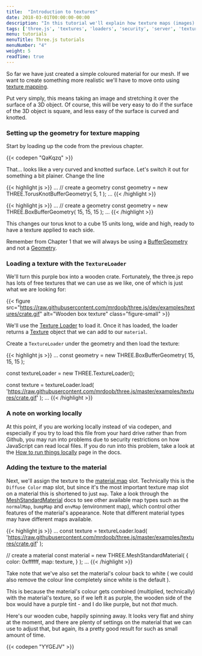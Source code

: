```yaml
---
title:  "Introduction to textures"
date: 2018-03-01T00:00:00-00:00
description: "In this tutorial we'll explain how texture maps (images) are used to make realistic looking materials. Then we'll load one up and show how it can be used in our scene"
tags: ['three.js', 'textures', 'loaders', 'security', 'server', 'textureLoader', 'browser']
menu: tutorials
menuTitle: Three.js tutorials
menuNumber: "4"
weight: 5
readTime: true
---
```

So far we have just created a simple coloured material for our mesh. If we want to create something more realistic we'll have to move onto using [texture mapping](https://en.wikipedia.org/wiki/Texture_mapping).

Put very simply, this means taking an image and stretching it over the surface of a 3D object. Of course, this will be very easy to do if the surface of the 3D object is square, and less easy of the surface is curved and knotted.

### Setting up the geometry for texture mapping

Start by loading up the code from the previous chapter.

{{< codepen "QaKqzq" >}}

That... looks like a very curved and knotted surface. Let's switch it out for something a bit plainer. Change the line

{{< highlight js >}}
...
  // create a geometry
  const geometry = new THREE.TorusKnotBufferGeometry( 5, 1 );
...
{{< /highlight >}}

{{< highlight js >}}
...
  // create a geometry
  const geometry = new THREE.BoxBufferGeometry( 15, 15, 15 );
...
{{< /highlight >}}

This changes our torus knot to a cube 15 units long, wide and high, ready to have a texture applied to each side.

Remember from Chapter 1 that we will always be using a [BufferGeometry](https://threejs.org/docs/#api/core/BufferGeometry) and not a [Geometry](https://threejs.org/docs/#api/core/Geometry).

### Loading a texture with the `TextureLoader`

We'll turn this purple box into a wooden crate. Fortunately, the three.js repo has lots of free textures that we can use as we like, one of which is just what we are looking for:

{{< figure src="https://raw.githubusercontent.com/mrdoob/three.js/dev/examples/textures/crate.gif" alt="Wooden box texture" class="figure-small" >}}

We'll use the [Texture Loader](https://threejs.org/docs/#api/loaders/TextureLoader) to load it. Once it has loaded, the loader returns a [Texture](https://threejs.org/docs/#api/textures/Texture) object that we can add to our `material`.

Create a `TextureLoader` under the geometry and then load the texture:

{{< highlight js >}}
...
  const geometry = new THREE.BoxBufferGeometry( 15, 15, 15 );

  const textureLoader = new THREE.TextureLoader();

  const texture = textureLoader.load( 'https://raw.githubusercontent.com/mrdoob/three.js/master/examples/textures/crate.gif' );
...
{{< /highlight >}}

### A note on working locally

At this point, if you are working locally instead of via codepen, and especially if you try to load this file from your hard drive rather than from Github, you may run into problems due to security restrictions on how JavaScript can read local files. If you do run into this problem, take a look at the [How to run things locally](https://threejs.org/docs/#manual/introduction/How-to-run-things-locally) page in the docs.

### Adding the texture to the material

Next, we'll assign the texture to the [material.map](https://threejs.org/docs/#api/materials/MeshStandardMaterial.map) slot. Technically this is the `Diffuse Color` map slot, but since it's the most important texture map slot on a material this is shortened to just `map`. Take a look through the [MeshStandardMaterial](https://threejs.org/docs/?q=loader#api/materials/MeshStandardMaterial) docs to see other available map types such as the `normalMap`, `bumpMap` and `envMap` (environment map), which control other features of the material's appearance. Note that different material types may have different maps available.

{{< highlight js >}}
...
  const texture = textureLoader.load( 'https://raw.githubusercontent.com/mrdoob/three.js/master/examples/textures/crate.gif' );

  // create a material
  const material = new THREE.MeshStandardMaterial( {
    color: 0xffffff,
    map: texture,
  } );
...
{{< /highlight >}}

Take note that we've also set the material's colour back to white ( we could also remove the colour line completely since white is the default ).

This is because the material's colour gets combined (multiplied, technically) with the material's texture, so if we left it as purple, the wooden side of the box would have a purple tint - and I do like purple, but not _that_ much.

Here's our wooden cube, happily spinning away. It looks very flat and shiny at the moment, and there are plenty of settings on the material that we can use to adjust that, but again, its a pretty good result for such as small amount of time.

{{< codepen "YYGEJV" >}}